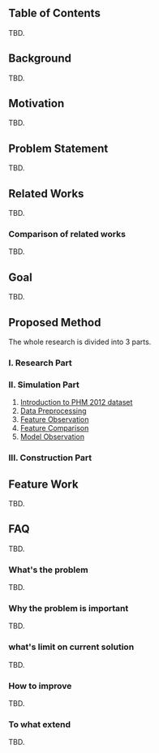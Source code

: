 ## Table of Contents

TBD.

## Background

TBD.

## Motivation

TBD.

## Problem Statement

TBD.

## Related Works

TBD.

### Comparison of related works

TBD.

## Goal

TBD.

## Proposed Method

The whole research is divided into 3  parts.

### I. Research Part
### II. Simulation Part

1. [Introduction to PHM 2012 dataset](./01-introduction-to-phm-2012-dataset.md)
2. [Data Preprocessing](./02-data-preprocessing.md)
3. [Feature Observation](./03-feature-observation.md)
4. [Feature Comparison](./04-feature-comparison.md)
5. [Model Observation](./05-model-observation.md)

### III. Construction Part

## Feature Work

TBD.

## FAQ

TBD.

### What's the problem

TBD.

### Why the problem is important

TBD.

### what's limit on current solution

TBD.

### How to improve

TBD.

### To what extend

TBD.
